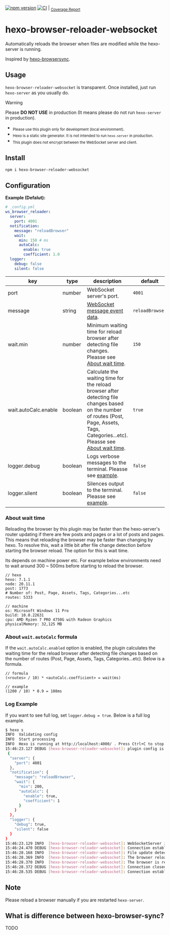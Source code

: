[![npm version](https://badge.fury.io/js/hexo-browser-reloader-websocket.svg)](https://badge.fury.io/js/hexo-browser-reloader-websocket) [![CI](https://github.com/yoshinorin/hexo-browser-reloader-websocket/actions/workflows/ci.yml/badge.svg)](https://github.com/yoshinorin/hexo-browser-reloader-websocket/actions/workflows/ci.yml) | <sub>[Coverage Report](https://yoshinorin.github.io/hexo-browser-reloader-websocket/)</sub>

# hexo-browser-reloader-websocket

Automatically reloads the browser when files are modified while the hexo-server is running.

Inspired by [hexo-browsersync](https://github.com/hexojs/hexo-browsersync).

## Usage

`hexo-browser-reloader-websocket` is transparent. Once installed, just run `hexo-server` as you usually do.

> [!WARNING]
> Please **DO NOT USE** in production (It means please do not run `hexo-server` in production). </br>
> - <sub>Please use this plugin only for development (local environment).</sub>
> - <sub>Hexo is a static site generator. It is not intended to run `hexo-server` in production.</sub>
> - <sub>This plugin does not encrypt between the WebSocket server and client. </sub>

## Install

```sh
npm i hexo-browser-reloader-websocket
```

## Configuration

**Example (Defalut):**

```yaml
# _config.yml
ws_browser_reloader:
  server:
    port: 4001
  notification:
    message: "reloadBrowser"
    wait:
      min: 150 # ms
      autoCalc:
        enable: true
        coefficient: 1.0
  logger:
    debug: false
    silent: false
```

| key | type | description | default |
|---|---|---|---|
| port | number | WebSocket server's port. | `4001` |
| message | string | [WebSocket message event data](https://developer.mozilla.org/en-US/docs/Web/API/WebSocket/message_event). | `reloadBrowser` |
| wait.min | number | Minimum waiting time for reload browser after detecting file changes. Pleasse see [About wait time](https://github.com/yoshinorin/hexo-browser-reloader-websocket#about-wait-time). | `150` |
| wait.autoCalc.enable | boolean | Calculate the waiting time for the reload browser after detecting file changes based on the number of routes (Post, Page, Assets, Tags, Categories...etc). Pleasse see [About wait time](https://github.com/yoshinorin/hexo-browser-reloader-websocket#about-waitautocalc-formula). | `true` |
| logger.debug | boolean | Logs verbose messages to the terminal. Pleasse see [example](https://github.com/yoshinorin/hexo-browser-reloader-websocket#log-example). | `false` |
| logger.silent | boolean | Silences output to the terminal. Pleasse see [example](https://github.com/yoshinorin/hexo-browser-reloader-websocket#log-example). | `false` |

### About wait time

Reloading the browser by this plugin may be faster than the hexo-server's router updating if there are few posts and pages or a lot of posts and pages. This means that reloading the browser may be faster than changing by hexo. To resolve this, wait a little bit after file change detection before starting the browser reload. The option for this is wait time.

Its depends on machine power etc. For example below environments need to wait around 300 ~ 500ms before starting to reload the browser.

```
// hexo
hexo: 7.1.1
node: 20.11.1
post: 1773
# Number of: Post, Page, Assets, Tags, Categories...etc
routes: 5333

// machine
os: Microsoft Windows 11 Pro
build: 10.0.22631
cpu: AMD Ryzen 7 PRO 4750G with Radeon Graphics
physicalMemory: 32,125 MB
```

### About `wait.autoCalc` formula

If the `wait.autoCalc.enabled` option is enabled, the plugin calculates the waiting time for the reload browser after detecting file changes based on the number of routes (Post, Page, Assets, Tags, Categories...etc). Below is a formula.

```text
// formula
(<routes> / 10) * <autoCalc.coefficient> = wait(ms)

// example
(1200 / 10) * 0.9 = 108ms
```

### Log Example

If you want to see full log, set `logger.debug = true`. Below is a full log example.

```sh
$ hexo s
INFO  Validating config
INFO  Start processing
INFO  Hexo is running at http://localhost:4000/ . Press Ctrl+C to stop.
15:46:23.127 DEBUG [hexo-browser-reloader-websocket]: plugin config is:
 {
  "server": {
    "port": 4001
  },
  "notification": {
    "message": "reloadBrowser",
    "wait": {
      "min": 200,
      "autoCalc": {
        "enable": true,
        "coefficient": 1
      }
    }
  },
  "logger": {
    "debug": true,
    "silent": false
  }
}
15:46:23.129 INFO  [hexo-browser-reloader-websocket]: WebSocketServer is ready.
15:46:24.470 DEBUG [hexo-browser-reloader-websocket]: Connection established from /2024/04/05/post3/
15:46:28.168 INFO  [hexo-browser-reloader-websocket]: File update detected. File name is: _posts/post3.md
15:46:28.369 INFO  [hexo-browser-reloader-websocket]: The browser reloading will start in 200 ms.
15:46:28.370 INFO  [hexo-browser-reloader-websocket]: The browser is reloading. Please wait for the reload. This may take a little longer...
15:46:28.372 DEBUG [hexo-browser-reloader-websocket]: Connection closed
15:46:28.535 DEBUG [hexo-browser-reloader-websocket]: Connection established from /2024/04/05/post3/
```

## Note

Please reload a browser manually if you are restarted `hexo-server`.


## What is difference between hexo-browser-sync?

TODO
